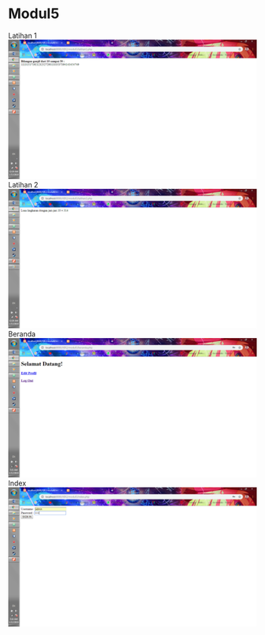 # Modul5
Latihan 1
![!alt text](https://github.com/Arisandy88/Modul5/blob/master/latihan1.png)
Latihan 2
![!alt text](https://github.com/Arisandy88/Modul5/blob/master/latihan2.png)
Beranda
![!alt text](https://github.com/Arisandy88/Modul5/blob/master/beranda.png)
Index
![!alt text](https://github.com/Arisandy88/Modul5/blob/master/index.png)
